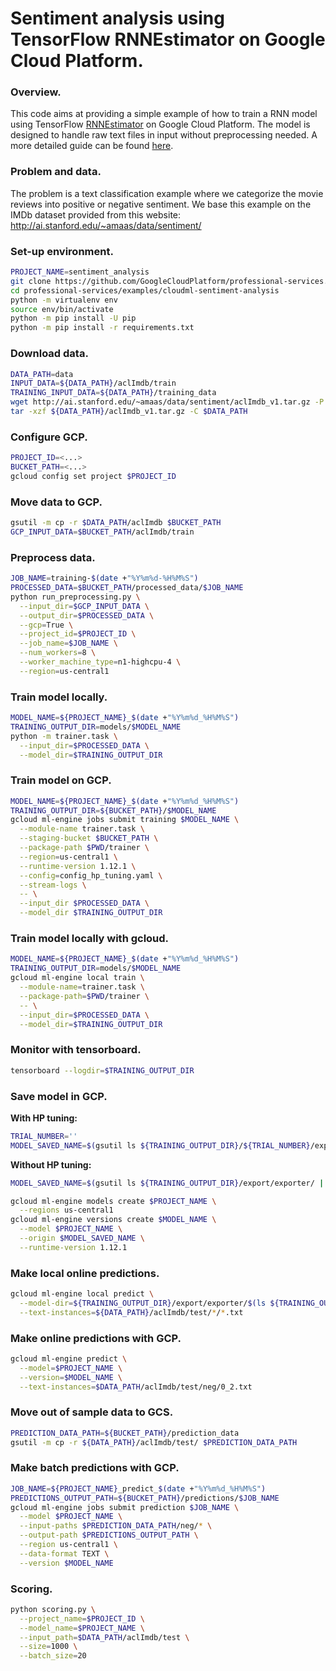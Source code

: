 # Sentiment analysis using TensorFlow RNNEstimator on Google Cloud Platform.

### Overview.

This code aims at providing a simple example of how to train a RNN model using
TensorFlow
[RNNEstimator](https://www.tensorflow.org/api_docs/python/tf/contrib/estimator/RNNEstimator)
on Google Cloud Platform. The model is designed to handle raw text files in
input without preprocessing needed. A more detailed guide can be found
[here](https://docs.google.com/document/d/1CKYdv_LyTcpQw07UH_4iCsxL6IGs6hmsFWwUMv5bwug/edit#).

### Problem and data.

The problem is a text classification example where we categorize the movie
reviews into positive or negative sentiment. We base this example on the IMDb
dataset provided from this website:
http://ai.stanford.edu/~amaas/data/sentiment/

### Set-up environment.

```sh
PROJECT_NAME=sentiment_analysis
git clone https://github.com/GoogleCloudPlatform/professional-services.git
cd professional-services/examples/cloudml-sentiment-analysis
python -m virtualenv env
source env/bin/activate
python -m pip install -U pip
python -m pip install -r requirements.txt
```

### Download data.

```sh
DATA_PATH=data
INPUT_DATA=${DATA_PATH}/aclImdb/train
TRAINING_INPUT_DATA=${DATA_PATH}/training_data
wget http://ai.stanford.edu/~amaas/data/sentiment/aclImdb_v1.tar.gz -P $DATA_PATH
tar -xzf ${DATA_PATH}/aclImdb_v1.tar.gz -C $DATA_PATH
```

### Configure GCP.

```sh
PROJECT_ID=<...>
BUCKET_PATH=<...>
gcloud config set project $PROJECT_ID
```

### Move data to GCP.

```sh
gsutil -m cp -r $DATA_PATH/aclImdb $BUCKET_PATH
GCP_INPUT_DATA=$BUCKET_PATH/aclImdb/train
```

### Preprocess data.

```sh
JOB_NAME=training-$(date +"%Y%m%d-%H%M%S")
PROCESSED_DATA=$BUCKET_PATH/processed_data/$JOB_NAME
python run_preprocessing.py \
  --input_dir=$GCP_INPUT_DATA \
  --output_dir=$PROCESSED_DATA \
  --gcp=True \
  --project_id=$PROJECT_ID \
  --job_name=$JOB_NAME \
  --num_workers=8 \
  --worker_machine_type=n1-highcpu-4 \
  --region=us-central1
```

### Train model locally.

```sh
MODEL_NAME=${PROJECT_NAME}_$(date +"%Y%m%d_%H%M%S")
TRAINING_OUTPUT_DIR=models/$MODEL_NAME
python -m trainer.task \
  --input_dir=$PROCESSED_DATA \
  --model_dir=$TRAINING_OUTPUT_DIR
```

### Train model on GCP.

```sh
MODEL_NAME=${PROJECT_NAME}_$(date +"%Y%m%d_%H%M%S")
TRAINING_OUTPUT_DIR=${BUCKET_PATH}/$MODEL_NAME
gcloud ml-engine jobs submit training $MODEL_NAME \
  --module-name trainer.task \
  --staging-bucket $BUCKET_PATH \
  --package-path $PWD/trainer \
  --region=us-central1 \
  --runtime-version 1.12.1 \
  --config=config_hp_tuning.yaml \
  --stream-logs \
  -- \
  --input_dir $PROCESSED_DATA \
  --model_dir $TRAINING_OUTPUT_DIR
```

### Train model locally with gcloud.

```sh
MODEL_NAME=${PROJECT_NAME}_$(date +"%Y%m%d_%H%M%S")
TRAINING_OUTPUT_DIR=models/$MODEL_NAME
gcloud ml-engine local train \
  --module-name=trainer.task \
  --package-path=$PWD/trainer \
  -- \
  --input_dir=$PROCESSED_DATA \
  --model_dir=$TRAINING_OUTPUT_DIR
```

### Monitor with tensorboard.

```sh
tensorboard --logdir=$TRAINING_OUTPUT_DIR
```

### Save model in GCP.

**With HP tuning:**
```sh
TRIAL_NUMBER=''
MODEL_SAVED_NAME=$(gsutil ls ${TRAINING_OUTPUT_DIR}/${TRIAL_NUMBER}/export/exporter/ | tail -1)
```

**Without HP tuning:**
```sh
MODEL_SAVED_NAME=$(gsutil ls ${TRAINING_OUTPUT_DIR}/export/exporter/ | tail -1)
```

```sh
gcloud ml-engine models create $PROJECT_NAME \
  --regions us-central1
gcloud ml-engine versions create $MODEL_NAME \
  --model $PROJECT_NAME \
  --origin $MODEL_SAVED_NAME \
  --runtime-version 1.12.1
```

### Make local online predictions.

```sh
gcloud ml-engine local predict \
  --model-dir=${TRAINING_OUTPUT_DIR}/export/exporter/$(ls ${TRAINING_OUTPUT_DIR}/export/exporter/ | tail -1) \
  --text-instances=${DATA_PATH}/aclImdb/test/*/*.txt
```

### Make online predictions with GCP.

```sh
gcloud ml-engine predict \
  --model=$PROJECT_NAME \
  --version=$MODEL_NAME \
  --text-instances=$DATA_PATH/aclImdb/test/neg/0_2.txt
```

### Move out of sample data to GCS.

```sh
PREDICTION_DATA_PATH=${BUCKET_PATH}/prediction_data
gsutil -m cp -r ${DATA_PATH}/aclImdb/test/ $PREDICTION_DATA_PATH
```

### Make batch predictions with GCP.

```sh
JOB_NAME=${PROJECT_NAME}_predict_$(date +"%Y%m%d_%H%M%S")
PREDICTIONS_OUTPUT_PATH=${BUCKET_PATH}/predictions/$JOB_NAME
gcloud ml-engine jobs submit prediction $JOB_NAME \
  --model $PROJECT_NAME \
  --input-paths $PREDICTION_DATA_PATH/neg/* \
  --output-path $PREDICTIONS_OUTPUT_PATH \
  --region us-central1 \
  --data-format TEXT \
  --version $MODEL_NAME
```

### Scoring.

```sh
python scoring.py \
  --project_name=$PROJECT_ID \
  --model_name=$PROJECT_NAME \
  --input_path=$DATA_PATH/aclImdb/test \
  --size=1000 \
  --batch_size=20
```
